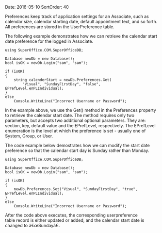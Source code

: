 Date: 2016-05-10
SortOrder: 40

Preferences keep track of application settings for an Associate, such as calendar size, calendar starting date, default appointment text, and so forth. All preferences are stored in the UserPreference table.

The following example demonstrates how we can retrieve the calendar start date preference for the logged in Associate.

```
using SuperOffice.COM.SuperOfficeDB;
 
Database newDb = new Database();
bool isOK = newDb.Login("sam", "sam");
 
if (isOK)
{
    string calenderStart = newDb.Preferences.Get(
        "Visual", "SundayFirstDay", "false",
EPrefLevel.enPLIndividual);
}       
else
    Console.WriteLine("Incorrect Username or Password");
```

In the example above, we use the Get() method in the Preferences property to retrieve the calendar start date. The method requires only two parameters, but accepts two additional optional parameters. They are: section, key, default value and the EPrefLevel, respectively. The EPrefLevel enumeration is the level at which the preference is set - usually one of System, Group, or User.

The code example below demostrates how we can modify the start date preference so that the calendar start day is Sunday rather than Monday.

```
using SuperOffice.COM.SuperOfficeDB;
 
Database newDb = new Database();
bool isOK = newDb.Login("sam", "sam");
 
if (isOK)
{
    newDb.Preferences.Set("Visual", "SundayFirstDay", "true",
EPrefLevel.enPLIndividual);
}       
else
    Console.WriteLine("Incorrect Username or Password");
```

After the code above executes, the corresponding userpreference table record is either updated or added, and the calendar start date is changed to â€œSundayâ€.
